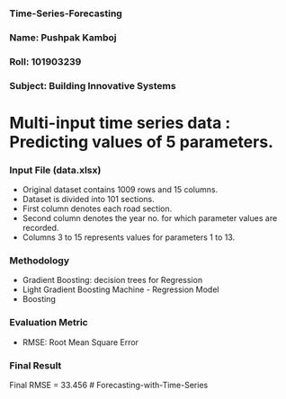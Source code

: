 ### Time-Series-Forecasting

### Name: Pushpak Kamboj

### Roll: 101903239

### Subject: Building Innovative Systems

# Multi-input time series data : Predicting values of 5 parameters.

### Input File (data.xlsx)

-   Original dataset contains 1009 rows and 15 columns.
-   Dataset is divided into 101 sections.
-   First column denotes each road section.
-   Second column denotes the year no. for which parameter values are recorded.
-   Columns 3 to 15 represents values for parameters 1 to 13.

### Methodology

-   Gradient Boosting: decision trees for Regression
-   Light Gradient Boosting Machine - Regression Model
-   Boosting

### Evaluation Metric

-   RMSE: Root Mean Square Error

### Final Result

Final RMSE = 33.456
#   F o r e c a s t i n g - w i t h - T i m e - S e r i e s  
 